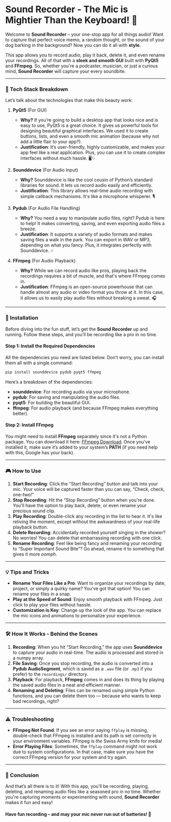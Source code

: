 # **Sound Recorder - The Mic is Mightier Than the Keyboard! 🎤**

Welcome to **Sound Recorder** – your one-stop app for all things audio! Want to capture that perfect voice memo, a random thought, or the sound of your dog barking in the background? Now you can do it all with **style**.

This app allows you to record audio, play it back, delete it, and even rename your recordings. All of that with a **sleek and smooth GUI** built with **PyQt5** and **FFmpeg**. So, whether you're a podcaster, musician, or just a curious mind, **Sound Recorder** will capture your every soundbite.

---

### **🚀 Tech Stack Breakdown**

Let’s talk about the technologies that make this beauty work:

1. **PyQt5** (For GUI)
   - **Why?** If you’re going to build a desktop app that looks nice and is easy to use, PyQt5 is a great choice. It gives us powerful tools for designing beautiful graphical interfaces. We used it to create buttons, lists, and even a smooth mic animation (because why not add a little flair to your app?).
   - **Justification**: It’s user-friendly, highly customizable, and makes your app feel like a real application. Plus, you can use it to create complex interfaces without much hassle. 🖥️✨

2. **Sounddevice** (For Audio Input)
   - **Why?** Sounddevice is like the cool cousin of Python’s standard libraries for sound. It lets us record audio easily and efficiently.
   - **Justification**: This library allows real-time audio recording with simple callback mechanisms. It's like a microphone whisperer. 🎙️

3. **Pydub** (For Audio File Handling)
   - **Why?** You need a way to manipulate audio files, right? Pydub is here to help! It makes converting, saving, and even exporting audio files a breeze.
   - **Justification**: It supports a variety of audio formats and makes saving files a walk in the park. You can export in WAV or MP3, depending on what you fancy. Plus, it integrates perfectly with Sounddevice. 🎶

4. **FFmpeg** (For Audio Playback)
   - **Why?** While we can record audio like pros, playing back the recordings requires a bit of muscle, and that's where FFmpeg comes in.
   - **Justification**: FFmpeg is an open-source powerhouse that can handle almost any audio or video format you throw at it. In this case, it allows us to easily play audio files without breaking a sweat. 🎧

---

### **🏁 Installation**

Before diving into the fun stuff, let’s get the **Sound Recorder** up and running. Follow these steps, and you’ll be recording like a pro in no time.

#### **Step 1: Install the Required Dependencies**

All the dependencies you need are listed below. Don’t worry, you can install them all with a single command:

```bash
pip install sounddevice pydub pyqt5 ffmpeg
```

Here’s a breakdown of the dependencies:
- **sounddevice**: For recording audio via your microphone.
- **pydub**: For saving and manipulating the audio files.
- **pyqt5**: For building the beautiful GUI.
- **ffmpeg**: For audio playback (and because FFmpeg makes everything better).

#### **Step 2: Install FFmpeg**
You might need to install **FFmpeg** separately since it's not a Python package. You can download it here: [FFmpeg Download](https://ffmpeg.org/download.html). Once you’ve installed it, make sure it’s added to your system’s **PATH** (if you need help with this, Google has your back).

---

### **🎮 How to Use**

1. **Start Recording**: Click the “Start Recording” button and talk into your mic. Your voice will be captured faster than you can say, “Check, check, one-two!”
2. **Stop Recording**: Hit the “Stop Recording” button when you're done. You’ll have the option to play back, delete, or even rename your precious sound clip.
3. **Play Recording**: Double-click any recording in the list to hear it. It's like reliving the moment, except without the awkwardness of your real-life playback button.
4. **Delete Recording**: Accidentally recorded yourself singing in the shower? No worries! You can delete that embarrassing recording with one click.
5. **Rename Recording**: Feel like being fancy and renaming your recording to “Super Important Sound Bite”? Go ahead, rename it to something that gives it more *oomph*.

---

### **💡 Tips and Tricks**
- **Rename Your Files Like a Pro**: Want to organize your recordings by date, project, or simply a quirky name? You’ve got that option! You can rename your files in a snap.
- **Play at the Speed of Sound**: Enjoy smooth playback with FFmpeg. Just click to play your files without hassle.
- **Customization is Key**: Change up the look of the app. You can replace the mic icons and animations to personalize your experience.

---

### **🛠️ How It Works - Behind the Scenes**

1. **Recording**: When you hit “Start Recording,” the app uses **Sounddevice** to capture your audio in real-time. The audio is processed and stored in a numpy array.
2. **File Saving**: Once you stop recording, the audio is converted into a **Pydub AudioSegment**, which is saved as a `.wav` file (or `.mp3` if you prefer) to the `recordings/` directory.
3. **Playback**: For playback, **FFmpeg** comes in and does its thing by playing the saved audio files in a neat and efficient manner.
4. **Renaming and Deleting**: Files can be renamed using simple Python functions, and you can delete them too — because who wants to keep bad recordings, right?

---

### **⚠️ Troubleshooting**

- **FFmpeg Not Found**: If you see an error saying `ffplay` is missing, double-check that FFmpeg is installed and its path is set correctly in your environment variables. FFmpeg is *the* Swiss Army knife for media!
- **Error Playing Files**: Sometimes, the `ffplay` command might not work due to system configurations. In that case, make sure you have the correct FFmpeg version for your system and try again.

---

### **🎉 Conclusion**

And that’s all there is to it! With this app, you’ll be recording, playing, deleting, and renaming audio files like a seasoned pro in no time. Whether you're capturing moments or experimenting with sound, **Sound Recorder** makes it fun and easy!

#### **Have fun recording – and may your mic never run out of batteries! 🎤**

